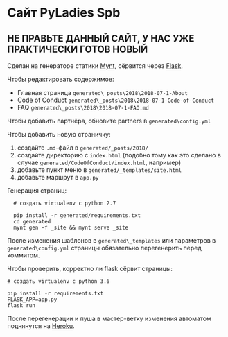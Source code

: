# Сайт PyLadies Spb

## НЕ ПРАВЬТЕ ДАННЫЙ САЙТ, У НАС УЖЕ ПРАКТИЧЕСКИ ГОТОВ НОВЫЙ
Сделан на генераторе статики [Mynt](http://mynt.uhnomoli.com/), 
сёрвится через [Flask](http://flask.pocoo.org/).

Чтобы редактировать содержимое: 

- Главная страница ```generated\_posts\2018\2018-07-1-About```
- Code of Conduct ```generated\_posts\2018\2018-07-1-Code-of-Conduct```
- FAQ ```generated\_posts\2018\2018-07-1-FAQ.md```

Чтобы добавить партнёра, обновите partners в ```generated\config.yml```

Чтобы добавить новую страничку:

1. создайте `.md`-файл в `generated/_posts/2018/`
1. создайте директорию с `index.html`
(подобно тому как это сделано в случае `generated/CodeOfConduct/index.html`, 
например)
1. добавьте пункт меню в `generated/_templates/site.html`
1. добавьте маршрут в `app.py`

Генерация страниц: 

	  # создать virtualenv с python 2.7
	  
	  pip install -r generated/requirements.txt
	  cd generated
	  mynt gen -f _site && mynt serve _site

После изменения шаблонов в ```generated\_templates``` 
или параметров в ```generated\config.yml``` 
страницы обязательно перегенерить перед коммитом. 

Чтобы проверить, корректно ли flask сёрвит страницы: 
	
	# создать virtualenv с python 3.6
	
	pip install -r requirements.txt
	FLASK_APP=app.py 
	flask run
	
После перегенерации и пуша в мастер-ветку изменения автоматом поднянутся 
на [Heroku](https://www.heroku.com/). 
